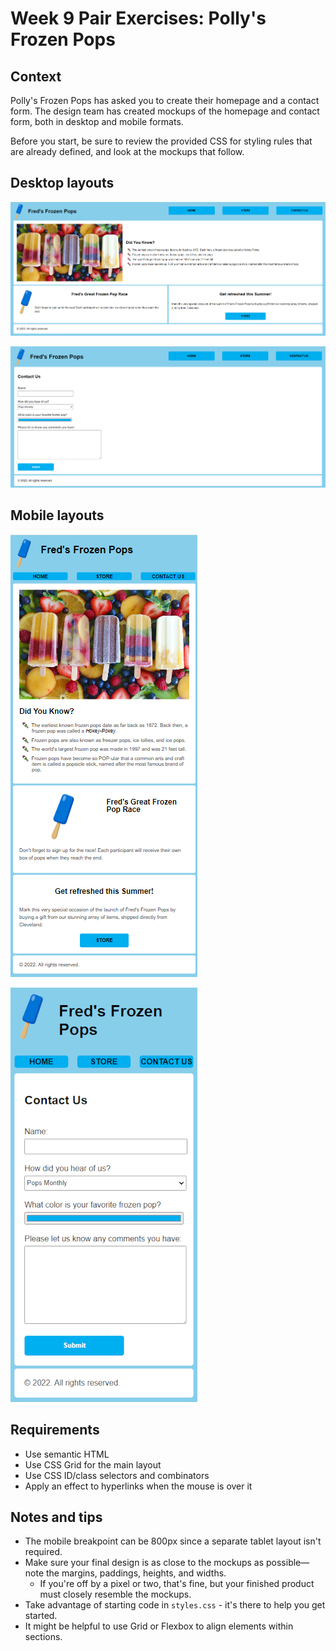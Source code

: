 # Week 9 Pair Exercises: Polly's Frozen Pops

## Context

Polly's Frozen Pops has asked you to create their homepage and a contact form. The design team has created mockups of the homepage and contact form, both in desktop and mobile formats.

Before you start, be sure to review the provided CSS for styling rules that are already defined, and look at the mockups that follow.

## Desktop layouts

![Home - Desktop](./mockups/homepage-desktop.png)

![Contact Us - Desktop](./mockups/contact-us-desktop.png)

## Mobile layouts

![Home - Mobile](./mockups/homepage-mobile.png)

![Contact Us - Mobile](./mockups/contact-us-mobile.png)

## Requirements

* Use semantic HTML
* Use CSS Grid for the main layout
* Use CSS ID/class selectors and combinators
* Apply an effect to hyperlinks when the mouse is over it

## Notes and tips

* The mobile breakpoint can be 800px since a separate tablet layout isn't required.
* Make sure your final design is as close to the mockups as possible—note the margins, paddings, heights, and widths.
  * If you're off by a pixel or two, that's fine, but your finished product must closely resemble the mockups.
* Take advantage of starting code in `styles.css` - it's there to help you get started.
* It might be helpful to use Grid or Flexbox to align elements within sections.
